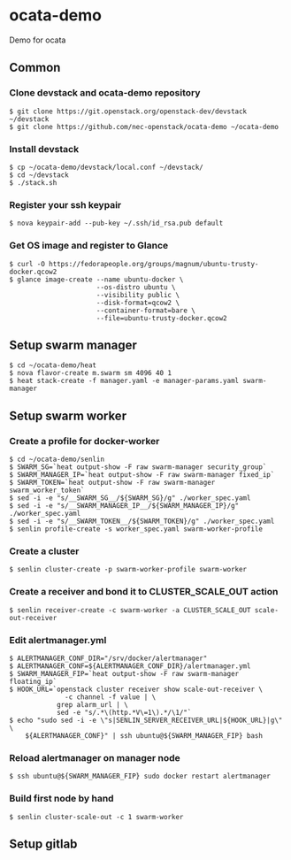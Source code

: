 # ocata-demo
Demo for ocata

## Common

### Clone devstack and ocata-demo repository

    $ git clone https://git.openstack.org/openstack-dev/devstack ~/devstack
    $ git clone https://github.com/nec-openstack/ocata-demo ~/ocata-demo

### Install devstack

    $ cp ~/ocata-demo/devstack/local.conf ~/devstack/
    $ cd ~/devstack
    $ ./stack.sh

### Register your ssh keypair

    $ nova keypair-add --pub-key ~/.ssh/id_rsa.pub default

### Get OS image and register to Glance

    $ curl -O https://fedorapeople.org/groups/magnum/ubuntu-trusty-docker.qcow2
    $ glance image-create --name ubuntu-docker \
                          --os-distro ubuntu \
                          --visibility public \
                          --disk-format=qcow2 \
                          --container-format=bare \
                          --file=ubuntu-trusty-docker.qcow2

## Setup swarm manager

    $ cd ~/ocata-demo/heat
    $ nova flavor-create m.swarm sm 4096 40 1
    $ heat stack-create -f manager.yaml -e manager-params.yaml swarm-manager

## Setup swarm worker

### Create a profile for docker-worker

    $ cd ~/ocata-demo/senlin
    $ SWARM_SG=`heat output-show -F raw swarm-manager security_group`
    $ SWARM_MANAGER_IP=`heat output-show -F raw swarm-manager fixed_ip`
    $ SWARM_TOKEN=`heat output-show -F raw swarm-manager swarm_worker_token`
    $ sed -i -e "s/__SWARM_SG__/${SWARM_SG}/g" ./worker_spec.yaml
    $ sed -i -e "s/__SWARM_MANAGER_IP__/${SWARM_MANAGER_IP}/g" ./worker_spec.yaml
    $ sed -i -e "s/__SWARM_TOKEN__/${SWARM_TOKEN}/g" ./worker_spec.yaml
    $ senlin profile-create -s worker_spec.yaml swarm-worker-profile

### Create a cluster

    $ senlin cluster-create -p swarm-worker-profile swarm-worker

### Create a receiver and bond it to CLUSTER_SCALE_OUT action

    $ senlin receiver-create -c swarm-worker -a CLUSTER_SCALE_OUT scale-out-receiver

### Edit alertmanager.yml

    $ ALERTMANAGER_CONF_DIR="/srv/docker/alertmanager"
    $ ALERTMANAGER_CONF=${ALERTMANAGER_CONF_DIR}/alertmanager.yml
    $ SWARM_MANAGER_FIP=`heat output-show -F raw swarm-manager floating_ip`
    $ HOOK_URL=`openstack cluster receiver show scale-out-receiver \
                  -c channel -f value | \
                grep alarm_url | \
                sed -e "s/.*\(http.*V\=1\).*/\1/"`
    $ echo "sudo sed -i -e \"s|SENLIN_SERVER_RECEIVER_URL|${HOOK_URL}|g\" \
        ${ALERTMANAGER_CONF}" | ssh ubuntu@${SWARM_MANAGER_FIP} bash

### Reload alertmanager on manager node

    $ ssh ubuntu@${SWARM_MANAGER_FIP} sudo docker restart alertmanager

### Build first node by hand

    $ senlin cluster-scale-out -c 1 swarm-worker

## Setup gitlab
